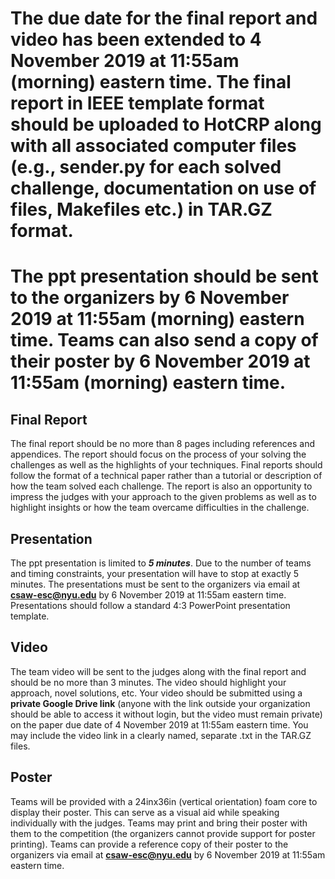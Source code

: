 # The due date for the final report and video has been extended to 4 November 2019 at 11:55am (morning) eastern time. The final report in IEEE template format should be uploaded to HotCRP along with all associated computer files (e.g., sender.py for each solved challenge, documentation on use of files, Makefiles etc.) in TAR.GZ format.

# The ppt presentation should be sent to the organizers by 6 November 2019 at 11:55am (morning) eastern time. Teams can also send a copy of their poster by 6 November 2019 at 11:55am (morning) eastern time.



## Final Report

The final report should be no more than 8 pages including references and appendices. The report should focus on the process of your solving the challenges as well as the highlights of your techniques. Final reports should follow the format of a technical paper rather than a tutorial or description of how the team solved each challenge. The report is also an opportunity to impress the judges with your approach to the given problems as well as to highlight insights or how the team overcame difficulties in the challenge.



## Presentation

The ppt presentation is limited to ***5 minutes***. Due to the number of teams and timing constraints, your presentation will have to stop at exactly 5 minutes. The presentations must be sent to the organizers via email at **csaw-esc@nyu.edu** by 6 November 2019 at 11:55am eastern time. Presentations should follow a standard 4:3 PowerPoint presentation template.



## Video

The team video will be sent to the judges along with the final report and should be no more than 3 minutes. The video should highlight your approach, novel solutions, etc. Your video should be submitted using a **private Google Drive link** (anyone with the link outside your organization should be able to access it without login, but the video must remain private) on the paper due date of 4 November 2019 at 11:55am eastern time. You may include the video link in a clearly named, separate .txt in the TAR.GZ files.



## Poster

Teams will be provided with a 24inx36in (vertical orientation) foam core to display their poster. This can serve as a visual aid while speaking individually with the judges. Teams may print and bring their poster with them to the competition (the organizers cannot provide support for poster printing). Teams can provide a reference copy of their poster to the organizers via email at **csaw-esc@nyu.edu** by 6 November 2019 at 11:55am eastern time.
